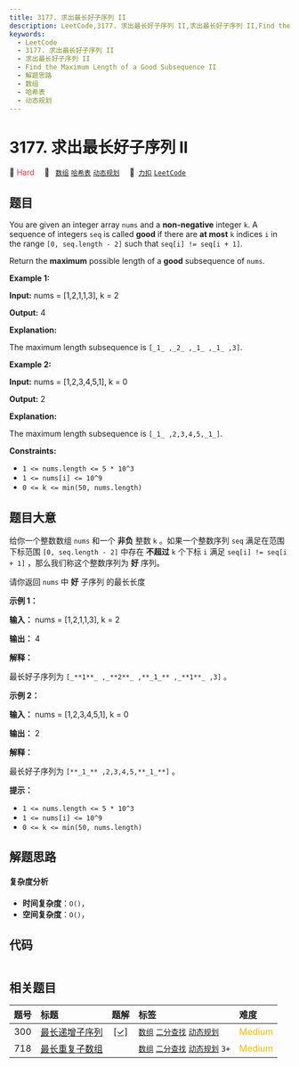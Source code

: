 ```yaml
---
title: 3177. 求出最长好子序列 II
description: LeetCode,3177. 求出最长好子序列 II,求出最长好子序列 II,Find the Maximum Length of a Good Subsequence II,解题思路,数组,哈希表,动态规划
keywords:
  - LeetCode
  - 3177. 求出最长好子序列 II
  - 求出最长好子序列 II
  - Find the Maximum Length of a Good Subsequence II
  - 解题思路
  - 数组
  - 哈希表
  - 动态规划
---
```


# 3177. 求出最长好子序列 II

🔴 <font color=#ff334b>Hard</font>&emsp; 🔖&ensp; [`数组`](/tag/array.md) [`哈希表`](/tag/hash-table.md) [`动态规划`](/tag/dynamic-programming.md)&emsp; 🔗&ensp;[`力扣`](https://leetcode.cn/problems/find-the-maximum-length-of-a-good-subsequence-ii) [`LeetCode`](https://leetcode.com/problems/find-the-maximum-length-of-a-good-subsequence-ii)

## 题目

You are given an integer array `nums` and a **non-negative** integer `k`. A
sequence of integers `seq` is called **good** if there are **at most** `k`
indices `i` in the range `[0, seq.length - 2]` such that `seq[i] != seq[i +
1]`.

Return the **maximum** possible length of a **good** subsequence of `nums`.



**Example 1:**

**Input:** nums = [1,2,1,1,3], k = 2

**Output:** 4

**Explanation:**

The maximum length subsequence is `[_1_ ,_2_ ,_1_ ,_1_ ,3]`.

**Example 2:**

**Input:** nums = [1,2,3,4,5,1], k = 0

**Output:** 2

**Explanation:**

The maximum length subsequence is `[_1_ ,2,3,4,5,_1_]`.



**Constraints:**

  * `1 <= nums.length <= 5 * 10^3`
  * `1 <= nums[i] <= 10^9`
  * `0 <= k <= min(50, nums.length)`


## 题目大意

给你一个整数数组 `nums` 和一个 **非负**  整数 `k` 。如果一个整数序列 `seq` 满足在范围下标范围 `[0, seq.length -
2]` 中存在 **不超过**  `k` 个下标 `i` 满足 `seq[i] != seq[i + 1]` ，那么我们称这个整数序列为 **好**
序列。

请你返回 `nums` 中 **好** 子序列 的最长长度



**示例 1：**

**输入：** nums = [1,2,1,1,3], k = 2

**输出：** 4

**解释：**

最长好子序列为 `[_**1**_ ,_**2**_ ,**_1_** ,_**1**_ ,3]` 。

**示例 2：**

**输入：** nums = [1,2,3,4,5,1], k = 0

**输出：** 2

**解释：**

最长好子序列为 `[**_1_** ,2,3,4,5,**_1_**]` 。



**提示：**

  * `1 <= nums.length <= 5 * 10^3`
  * `1 <= nums[i] <= 10^9`
  * `0 <= k <= min(50, nums.length)`


## 解题思路

#### 复杂度分析

- **时间复杂度**：`O()`，
- **空间复杂度**：`O()`，

## 代码

```javascript

```

## 相关题目

<!-- prettier-ignore -->
| 题号 | 标题 | 题解 | 标签 | 难度 |
| :------: | :------ | :------: | :------ | :------ |
| 300 | [最长递增子序列](https://leetcode.com/problems/longest-increasing-subsequence) | [[✓]](/problem/0300.md) |  [`数组`](/tag/array.md) [`二分查找`](/tag/binary-search.md) [`动态规划`](/tag/dynamic-programming.md) | <font color=#ffb800>Medium</font> |
| 718 | [最长重复子数组](https://leetcode.com/problems/maximum-length-of-repeated-subarray) |  |  [`数组`](/tag/array.md) [`二分查找`](/tag/binary-search.md) [`动态规划`](/tag/dynamic-programming.md) `3+` | <font color=#ffb800>Medium</font> |